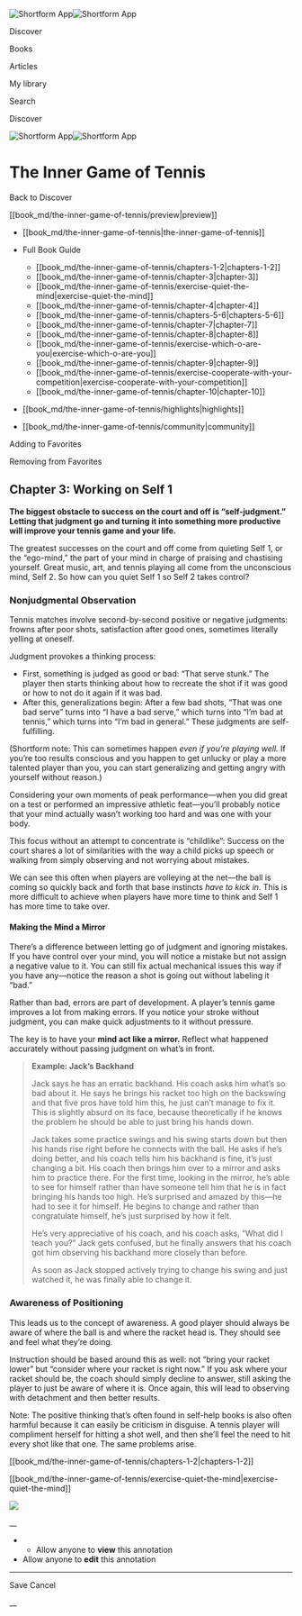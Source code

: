 ![Shortform App](/img/logo.36a2399e.svg)![Shortform App](/img/logo-dark.70c1b072.svg)

Discover

Books

Articles

My library

Search

Discover

![Shortform App](/img/logo.36a2399e.svg)![Shortform App](/img/logo-dark.70c1b072.svg)

# The Inner Game of Tennis

Back to Discover

[[book_md/the-inner-game-of-tennis/preview|preview]]

  * [[book_md/the-inner-game-of-tennis|the-inner-game-of-tennis]]
  * Full Book Guide

    * [[book_md/the-inner-game-of-tennis/chapters-1-2|chapters-1-2]]
    * [[book_md/the-inner-game-of-tennis/chapter-3|chapter-3]]
    * [[book_md/the-inner-game-of-tennis/exercise-quiet-the-mind|exercise-quiet-the-mind]]
    * [[book_md/the-inner-game-of-tennis/chapter-4|chapter-4]]
    * [[book_md/the-inner-game-of-tennis/chapters-5-6|chapters-5-6]]
    * [[book_md/the-inner-game-of-tennis/chapter-7|chapter-7]]
    * [[book_md/the-inner-game-of-tennis/chapter-8|chapter-8]]
    * [[book_md/the-inner-game-of-tennis/exercise-which-o-are-you|exercise-which-o-are-you]]
    * [[book_md/the-inner-game-of-tennis/chapter-9|chapter-9]]
    * [[book_md/the-inner-game-of-tennis/exercise-cooperate-with-your-competition|exercise-cooperate-with-your-competition]]
    * [[book_md/the-inner-game-of-tennis/chapter-10|chapter-10]]
  * [[book_md/the-inner-game-of-tennis/highlights|highlights]]
  * [[book_md/the-inner-game-of-tennis/community|community]]



Adding to Favorites 

Removing from Favorites 

## Chapter 3: Working on Self 1

**The biggest obstacle to success on the court and off is “self-judgment.” Letting that judgment go and turning it into something more productive will improve your tennis game and your life.**

The greatest successes on the court and off come from quieting Self 1, or the “ego-mind,” the part of your mind in charge of praising and chastising yourself. Great music, art, and tennis playing all come from the unconscious mind, Self 2. So how can you quiet Self 1 so Self 2 takes control?

### Nonjudgmental Observation

Tennis matches involve second-by-second positive or negative judgments: frowns after poor shots, satisfaction after good ones, sometimes literally yelling at oneself.

Judgment provokes a thinking process:

  * First, something is judged as good or bad: “That serve stunk.” The player then starts thinking about how to recreate the shot if it was good or how to not do it again if it was bad.
  * After this, generalizations begin: After a few bad shots, “That was one bad serve” turns into “I have a bad serve,” which turns into “I’m bad at tennis,” which turns into “I’m bad in general.” These judgments are self-fulfilling.



(Shortform note: This can sometimes happen _even if you’re playing well._ If you’re too results conscious and you happen to get unlucky or play a more talented player than you, you can start generalizing and getting angry with yourself without reason.)

Considering your own moments of peak performance—when you did great on a test or performed an impressive athletic feat—you’ll probably notice that your mind actually wasn’t working too hard and was one with your body.

This focus without an attempt to concentrate is “childlike”: Success on the court shares a lot of similarities with the way a child picks up speech or walking from simply observing and not worrying about mistakes.

We can see this often when players are volleying at the net—the ball is coming so quickly back and forth that base instincts _have to kick in_. This is more difficult to achieve when players have more time to think and Self 1 has more time to take over.

#### Making the Mind a Mirror

There’s a difference between letting go of judgment and ignoring mistakes. If you have control over your mind, you will notice a mistake but not assign a negative value to it. You can still fix actual mechanical issues this way if you have any—notice the reason a shot is going out without labeling it “bad.”

Rather than bad, errors are part of development. A player’s tennis game improves a lot from making errors. If you notice your stroke without judgment, you can make quick adjustments to it without pressure.

The key is to have your **mind act like a mirror.** Reflect what happened accurately without passing judgment on what’s in front.

> **Example: Jack’s Backhand**
> 
> Jack says he has an erratic backhand. His coach asks him what’s so bad about it. He says he brings his racket too high on the backswing and that five pros have told him this, he just can’t manage to fix it. This is slightly absurd on its face, because theoretically if he knows the problem he should be able to just bring his hands down.
> 
> Jack takes some practice swings and his swing starts down but then his hands rise right before he connects with the ball. He asks if he’s doing better, and his coach tells him his backhand is fine, it’s just changing a bit. His coach then brings him over to a mirror and asks him to practice there. For the first time, looking in the mirror, he’s able to see for himself rather than have someone tell him that he is in fact bringing his hands too high. He’s surprised and amazed by this—he had to see it for himself. He begins to change and rather than congratulate himself, he’s just surprised by how it felt.
> 
> He’s very appreciative of his coach, and his coach asks, “What did I teach you?” Jack gets confused, but he finally answers that his coach got him observing his backhand more closely than before.
> 
> As soon as Jack stopped actively trying to change his swing and just watched it, he was finally able to change it.

### Awareness of Positioning

This leads us to the concept of awareness. A good player should always be aware of where the ball is and where the racket head is. They should see and feel what they’re doing.

Instruction should be based around this as well: not “bring your racket lower” but “consider where your racket is right now.” If you ask where your racket should be, the coach should simply decline to answer, still asking the player to just be aware of where it is. Once again, this will lead to observing with detachment and then better results.

Note: The positive thinking that’s often found in self-help books is also often harmful because it can easily be criticism in disguise. A tennis player will compliment herself for hitting a shot well, and then she’ll feel the need to hit every shot like that one. The same problems arise.

[[book_md/the-inner-game-of-tennis/chapters-1-2|chapters-1-2]]

[[book_md/the-inner-game-of-tennis/exercise-quiet-the-mind|exercise-quiet-the-mind]]

![](https://bat.bing.com/action/0?ti=56018282&Ver=2&mid=dd8f3550-849f-4f1b-b3e8-248eecb6e5b7&sid=1711133063fa11eebdec89a8b8ae3bbc&vid=171147a063fa11eea7440fcfeb230d96&vids=0&msclkid=N&pi=0&lg=en-US&sw=800&sh=600&sc=24&nwd=1&tl=Shortform%20%7C%20Book&p=https%3A%2F%2Fwww.shortform.com%2Fapp%2Fbook%2Fthe-inner-game-of-tennis%2Fchapter-3&r=&lt=330&evt=pageLoad&sv=1&rn=722495)

__

  *   * Allow anyone to **view** this annotation
  * Allow anyone to **edit** this annotation



* * *

Save Cancel

__



